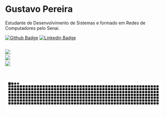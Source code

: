 # Gustavo Pereira

Estudante de Desenvolvimento de Sistemas e formado em Redes de Computadores pelo Senai.

[![Github Badge](https://img.shields.io/badge/-Github-000?style=flat-square&logo=Github&logoColor=white)](https://github.com/gpereiraaa/)
[![Linkedin Badge](https://img.shields.io/badge/-LinkedIn-blue?style=flat-square&logo)](https://www.linkedin.com/in/gustavo-pereira-dev-redes)
<!--
##
<div>
<a href="https://github.com/gpereiraaa">
<img loading="lazy" height="180em" src="https://github-readme-stats.vercel.app/api/top-langs/?username=gpereiraaa&layout=compact&langs_count=7&theme=dracula"/>
<img loading="lazy" height="180em" src="https://github-readme-stats.vercel.app/api?username=gpereiraaa&show_icons=true&theme=dracula&include_all_commits=true&count_private=true"/>
</div>
-->
##
![](https://github-readme-stats.vercel.app/api?username=gpereiraaa&theme=dark&hide_border=false&include_all_commits=false&count_private=false)<br/>
![](https://nirzak-streak-stats.vercel.app/?user=gpereiraaa&theme=dark&hide_border=false)<br/>
![](https://github-readme-stats.vercel.app/api/top-langs/?username=gpereiraaa&theme=dark&hide_border=false&include_all_commits=false&count_private=false&layout=compact)

#

<div>
  <picture>
    <source media="(prefers-color-scheme: dark)" srcset="https://raw.githubusercontent.com/gpereiraaa/gpereiraaa/output/github-contribution-grid-snake-dark.svg">
    <source media="(prefers-color-scheme: light)" srcset="https://raw.githubusercontent.com/gpereiraaa/gpereiraaa/output/github-contribution-grid-snake.svg">
    <img alt="github contribution grid snake animation" src="https://raw.githubusercontent.com/gpereiraaa/gpereiraaa/output/github-contribution-grid-snake.svg">
  </picture>
</div>


<!--
---
[![](https://visitcount.itsvg.in/api?id=gpereiraaa&icon=0&color=0)](https://visitcount.itsvg.in)-->

